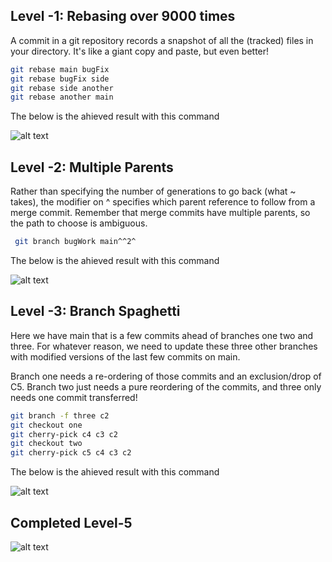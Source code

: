 ## Level -1: Rebasing over 9000 times

A commit in a git repository records a snapshot of all the (tracked) files in your directory. It's like a giant copy and paste, but even better!

```bash
git rebase main bugFix
git rebase bugFix side
git rebase side another
git rebase another main
```

The below is the ahieved result with this command

![alt text](https://res.cloudinary.com/dhdyhdvxd/image/upload/v1739947651/5_1_bactbj.png)

## Level -2: Multiple Parents

Rather than specifying the number of generations to go back (what ~ takes), the modifier on ^ specifies which parent reference to follow from a merge commit. Remember that merge commits have multiple parents, so the path to choose is ambiguous.

```bash
 git branch bugWork main^^2^
```

The below is the ahieved result with this command

![alt text](https://res.cloudinary.com/dhdyhdvxd/image/upload/v1739947652/5_2_rp3nn3.png)

## Level -3: Branch Spaghetti

Here we have main that is a few commits ahead of branches one two and three. For whatever reason, we need to update these three other branches with modified versions of the last few commits on main.

Branch one needs a re-ordering of those commits and an exclusion/drop of C5. Branch two just needs a pure reordering of the commits, and three only needs one commit transferred!

```bash
git branch -f three c2
git checkout one
git cherry-pick c4 c3 c2
git checkout two
git cherry-pick c5 c4 c3 c2
```

The below is the ahieved result with this command

![alt text](https://res.cloudinary.com/dhdyhdvxd/image/upload/v1739947652/5_3_gv3s0x.png)

## Completed Level-5

![alt text](https://res.cloudinary.com/dhdyhdvxd/image/upload/v1739948590/level5_o3hugx.png)
